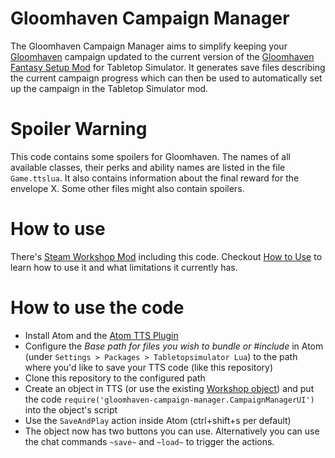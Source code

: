 # Gloomhaven Campaign Manager
The Gloomhaven Campaign Manager aims to simplify keeping your [Gloomhaven](https://boardgamegeek.com/boardgame/174430/gloomhaven) campaign updated to the current version of the [Gloomhaven Fantasy Setup Mod](https://steamcommunity.com/sharedfiles/filedetails/?id=1301493206) for Tabletop Simulator.
It generates save files describing the current campaign progress which can then be used to automatically set up the campaign in the Tabletop Simulator mod.

# Spoiler Warning
This code contains some spoilers for Gloomhaven. The names of all available classes, their perks and ability names are
listed in the file `Game.ttslua`. It also contains information about the final reward for the envelope X. Some other
files might also contain spoilers.

# How to use
There's [Steam Workshop Mod](https://steamcommunity.com/sharedfiles/filedetails/?id=2163619993) including this code.
Checkout [How to Use](https://github.com/Sebaestschjin/gloomhaven-saveloader/wiki/How-to-use) to learn how to use it and what limitations it currently has.

# How to use the code
* Install Atom and the [Atom TTS Plugin](https://api.tabletopsimulator.com/atom/)
* Configure the _Base path for files you wish to bundle or #include_ in Atom (under `Settings > Packages > Tabletopsimulator Lua`) to the path where you'd like to save your TTS code (like this repository)
* Clone this repository to the configured path
* Create an object in TTS (or use the existing [Workshop object](https://steamcommunity.com/id/sebaestschjin/myworkshopfiles/?appid=286160)) and put the code `require('gloomhaven-campaign-manager.CampaignManagerUI')` into the object's script
* Use the `SaveAndPlay` action inside Atom (ctrl+shift+s per default)
* The object now has two buttons you can use. Alternatively you can use the chat commands `~save~` and `~load~` to trigger the actions.
